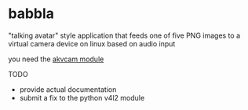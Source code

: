 # babbla

"talking avatar" style application that feeds one of five PNG images to a virtual camera device on linux based on audio input

you need the [akvcam module](https://github.com/webcamoid/akvcam)

TODO
* provide actual documentation
* submit a fix to the python v4l2 module
